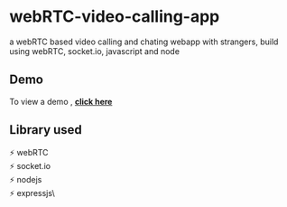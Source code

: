 # webRTC-video-calling-app
a webRTC based video calling and chating webapp with strangers, build using webRTC, socket.io, javascript and node

## Demo

To view a demo , **[click here](https://meet-strangers-around.herokuapp.com/)**

## Library used

⚡️ webRTC\
⚡️ socket.io\
⚡️ nodejs\
⚡️ expressjs\
